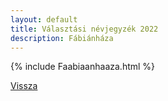 ```yaml
---
layout: default
title: Választási névjegyzék 2022
description: Fábiánháza
---
```


{% include Faabiaanhaaza.html %}

[Vissza](./)